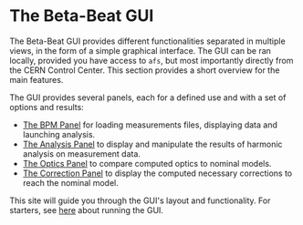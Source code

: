 # The Beta-Beat GUI

The Beta-Beat GUI provides different functionalities separated in multiple views, in the form of a simple graphical interface.
The GUI can be ran locally, provided you have access to `afs`, but most importantly directly from the CERN Control Center.
This section provides a short overview for the main features.

The GUI provides several panels, each for a defined use and with a set of options and results:

- [The BPM Panel](bpm_panel.md) for loading measurements files, displaying data and launching analysis.
- [The Analysis Panel](analysis_panel.md) to display and manipulate the results of harmonic analysis on measurement data.
- [The Optics Panel](optics_panel.md) to compare computed optics to nominal models.
- [The Correction Panel](correction_panel.md) to display the computed necessary corrections to reach the nominal model.

This site will guide you through the GUI's layout and functionality.
For starters, see [here](running.md) about running the GUI.